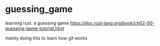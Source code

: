 # guessing_game
learning rust. a guessing game
https://doc.rust-lang.org/book/ch02-00-guessing-game-tutorial.html

mainly doing this to learn how git works
